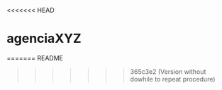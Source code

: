 <<<<<<< HEAD
# agenciaXYZ
=======
README
>>>>>>> 365c3e2 (Version without dowhile to repeat procedure)
